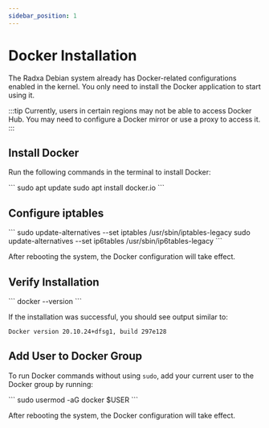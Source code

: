 ```yaml
---
sidebar_position: 1
---
```


# Docker Installation

The Radxa Debian system already has Docker-related configurations enabled in the kernel. You only need to install the Docker application to start using it.

:::tip
Currently, users in certain regions may not be able to access Docker Hub. You may need to configure a Docker mirror or use a proxy to access it.
:::

## Install Docker

Run the following commands in the terminal to install Docker:

<NewCodeBlock tip="radxa@radxa-4d$" type="device">
```
sudo apt update
sudo apt install docker.io
```
</NewCodeBlock>

## Configure iptables

<NewCodeBlock tip="radxa@radxa-4d$" type="device">
```
sudo update-alternatives --set iptables /usr/sbin/iptables-legacy
sudo update-alternatives --set ip6tables /usr/sbin/ip6tables-legacy
```
</NewCodeBlock>

After rebooting the system, the Docker configuration will take effect.

## Verify Installation

<NewCodeBlock tip="radxa@radxa-4d$" type="device">
```
docker --version
```
</NewCodeBlock>

If the installation was successful, you should see output similar to:

```
Docker version 20.10.24+dfsg1, build 297e128
```

## Add User to Docker Group

To run Docker commands without using `sudo`, add your current user to the Docker group by running:

<NewCodeBlock tip="radxa@radxa-4d$" type="device">
```
sudo usermod -aG docker $USER
```
</NewCodeBlock>

After rebooting the system, the Docker configuration will take effect.
